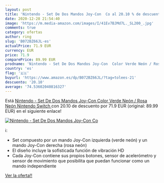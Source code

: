 ```yaml
---
layout: post
title: 'Nintendo - Set De Dos Mandos Joy-Con  Co al 20.10 % de descuento'
date: 2020-12-28 21:54:40
image: 'https://m.media-amazon.com/images/I/41Ev7BJMd7L._SL200_.jpg'
comments: true
category: ofertas
author: ring
slug: 'B072BZ66JL-es'
actualPrice: 71.9 EUR
currency: EUR
price: 71.9
comparePrice: 89.99 EUR
prodname: 'Nintendo - Set De Dos Mandos Joy-Con  Color Verde Neón / Rosa Neón  Nintendo Switch '
country: 'es'
flag: '🇪🇸'
buyurl: 'https://www.amazon.es/dp/B072BZ66JL/?tag=tolees-21'
descuento: '20.10'
average: '74.53602040816327'
---
```


Está [Nintendo - Set De Dos Mandos Joy-Con  Color Verde Neón / Rosa Neón  Nintendo Switch ](https://www.amazon.es/dp/B072BZ66JL/?tag=tolees-21) con 20.10 de descuento por 71.9 EUR (original: 89.99 EUR) en el siguiente enlace!

[![Nintendo - Set De Dos Mandos Joy-Con  Co](https://m.media-amazon.com/images/I/41Ev7BJMd7L._SL200_.jpg)](https://www.amazon.es/dp/B072BZ66JL/?tag=tolees-21)

ℹ️:

- Set compuesto por un mando Joy-Con izquierda (verde neón) y un mando Joy-Con derecha (rosa neón)
- El diseño incluye la sofisticada función de vibración HD
- Cada Joy-Con contiene sus propios botones, sensor de acelerómetro y sensor de movimiento que posibilita que puedan funcionar como un mando independiente

[Ver la oferta!!](https://www.amazon.es/dp/B072BZ66JL/?tag=tolees-21)
